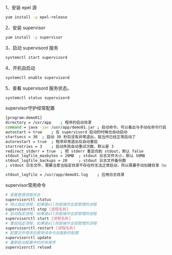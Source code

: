 1、安装 epel 源

```sh
yum install -y epel-release
```

2、安装 supervisor

```sh
yum install -y supervisor
```

3、启动 supervisord 服务

```sh 
systemctl start supervisord
```

4、开机自启动

```sh
systemctl enable supervisord
```

5、查看 supervisord 服务状态。

```sh
systemctl status supervisord
```



supervisor守护经常配置

```sh
[program:demo01]
directory = /usr/app	; 程序的启动目录
command = java -jar /usr/app/demo01.jar	; 启动命令，可以看出与手动在命令行启动的命令是一样的
autostart = true	; 在 supervisord 启动的时候也自动启动
startsecs = 30	; 启动 30 秒后没有异常退出，就当作已经正常启动了
autorestart = true	; 程序异常退出后自动重启
startretries = 3	; 启动失败自动重试次数，默认是 3
redirect_stderr = true	; 把 stderr 重定向到 stdout，默认 false
stdout_logfile_maxbytes = 20MB	; stdout 日志文件大小，默认 50MB
stdout_logfile_backups = 20		; stdout 日志文件备份数
; stdout 日志文件，需要注意当指定目录不存在时无法正常启动，所以需要手动创建目录（supervisord 会自动创建日志文件）

stdout_logfile = /usr/app/demo01.log	; 应用日志目录
```



supervisor常用命令

```sh
# 查看管理进程状态
supervisorctl status
# 停止指定进程，如果是all则是操作全部管理的进程
supervisorctl stop [进程名称]
# 启动指定进程，如果是all则是操作全部管理的进程
supervisorctl start [进程名称]
# 重启指定进程，如果是all则是操作全部管理的进程
supervisorctl restart [进程名称]
# 配置文件修改后使用该命令加载新的配置
supervisorctl update
# 重新启动配置中的所有程序
supervisorctl reload
```

